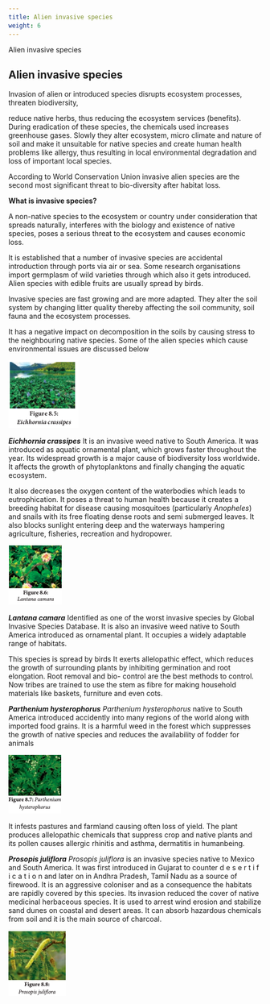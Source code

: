 ```yaml
---
title: Alien invasive species
weight: 6
---
```


Alien invasive species


## Alien invasive species

Invasion of alien or introduced species disrupts ecosystem processes, threaten biodiversity,

reduce native herbs, thus reducing the ecosystem services (benefits). During eradication of these species, the chemicals used increases greenhouse gases. Slowly they alter ecosystem, micro climate and nature of soil and make it unsuitable for native species and create human health problems like allergy, thus resulting in local environmental degradation and loss of important local species.

According to World Conservation Union invasive alien species are the second most significant threat to bio-diversity after habitat loss. 

**What is invasive species?** 

A non-native species to the ecosystem or country under consideration that spreads naturally, interferes with the biology and existence of native species, poses a serious threat to the ecosystem and causes economic loss.

It is established that a number of invasive species are accidental introduction through ports via air or sea. Some research organisations import germplasm of wild varieties through which also it gets introduced. Alien species with edible fruits are usually spread by birds.

Invasive species are fast growing and are more adapted. They alter the soil system by changing litter quality thereby affecting the soil community, soil fauna and the ecosystem processes.

It has a negative impact on decomposition in the soils by causing stress to the neighbouring native species. Some of the alien species which cause environmental issues are discussed below

![Figure 8.5: Eichhornia crassipes](8.18.png "")

**_Eichhornia crassipes_** It is an invasive weed native to South America. It was introduced as aquatic ornamental plant, which grows faster throughout the year. Its widespread growth is
a major cause of biodiversity loss worldwide. It affects the growth of phytoplanktons and finally changing the aquatic ecosystem.

It also decreases the oxygen content of the waterbodies which leads to eutrophication. It poses a threat to human health because it creates a breeding habitat for disease causing mosquitoes (particularly _Anopheles_) and snails with its free floating dense roots and semi submerged leaves. It also blocks sunlight entering deep and the waterways hampering agriculture, fisheries, recreation and hydropower.

![Figure 8.6:Lantana camara](8.6.png "")

**_Lantana camara_** Identified as one of the worst invasive species by Global Invasive Species Database. It is also an invasive weed native to South America introduced as ornamental plant. It occupies a widely adaptable range of habitats.

This species is spread by birds It exerts allelopathic effect, which reduces the growth of surrounding plants by inhibiting germination and root elongation. Root removal and bio- control are the best methods to control. Now tribes are trained to use the stem as fibre for making household materials like baskets, furniture and even cots.

**_Parthenium hysterophorus_** _Parthenium hysterophorus_ native to South America introduced accidently into many regions of the world along with imported food grains. It is a harmful weed in the forest which suppresses the growth of native species and reduces the availability of fodder for animals

![Figure 8.7: Parthenium hysterophorus](8.7.png "")

It infests pastures and farmland causing often loss of yield. The plant produces allelopathic chemicals that suppress crop and native plants and its pollen causes allergic rhinitis and asthma, dermatitis in humanbeing.

**_Prosopis juliflora_** _Prosopis juliflora_ is an invasive species native to Mexico and South America. It was first introduced in Gujarat to counter d e s e r t i f i c a t i o n and later on in Andhra Pradesh, Tamil Nadu as a source of firewood. It is an aggressive coloniser and as a consequence the habitats are rapidly covered by this species. Its invasion reduced the cover of native medicinal herbaceous species. It is used to arrest wind erosion and stabilize sand dunes on coastal and desert areas. It can absorb hazardous chemicals from soil and it is the main source of charcoal.

![Figure 8.8:Prosopis juliflora](8.8.png "")
